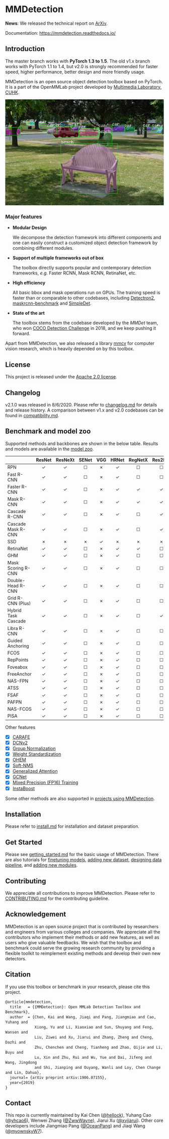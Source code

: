 # MMDetection

**News**: We released the technical report on [ArXiv](https://arxiv.org/abs/1906.07155).

Documentation: https://mmdetection.readthedocs.io/

## Introduction

The master branch works with **PyTorch 1.3 to 1.5**.
The old v1.x branch works with PyTorch 1.1 to 1.4, but v2.0 is strongly recommended for faster speed, higher performance, better design and more friendly usage.

MMDetection is an open source object detection toolbox based on PyTorch. It is
a part of the OpenMMLab project developed by [Multimedia Laboratory, CUHK](http://mmlab.ie.cuhk.edu.hk/).

![demo image](demo/coco_test_12510.jpg)

### Major features

- **Modular Design**

  We decompose the detection framework into different components and one can easily construct a customized object detection framework by combining different modules.

- **Support of multiple frameworks out of box**

  The toolbox directly supports popular and contemporary detection frameworks, *e.g.* Faster RCNN, Mask RCNN, RetinaNet, etc.

- **High efficiency**

  All basic bbox and mask operations run on GPUs. The training speed is faster than or comparable to other codebases, including [Detectron2](https://github.com/facebookresearch/detectron2), [maskrcnn-benchmark](https://github.com/facebookresearch/maskrcnn-benchmark) and [SimpleDet](https://github.com/TuSimple/simpledet).

- **State of the art**

  The toolbox stems from the codebase developed by the *MMDet* team, who won [COCO Detection Challenge](http://cocodataset.org/#detection-leaderboard) in 2018, and we keep pushing it forward.

Apart from MMDetection, we also released a library [mmcv](https://github.com/open-mmlab/mmcv) for computer vision research, which is heavily depended on by this toolbox.

## License

This project is released under the [Apache 2.0 license](LICENSE).

## Changelog

v2.1.0 was released in 8/6/2020.
Please refer to [changelog.md](docs/changelog.md) for details and release history.
A comparison between v1.x and v2.0 codebases can be found in [compatibility.md](docs/compatibility.md).

## Benchmark and model zoo

Supported methods and backbones are shown in the below table.
Results and models are available in the [model zoo](docs/model_zoo.md).

|                    | ResNet   | ResNeXt  | SENet    | VGG      | HRNet | RegNetX | Res2Net |
|--------------------|:--------:|:--------:|:--------:|:--------:|:-----:|:--------:|:-----:|
| RPN                | ✓        | ✓        | ☐        | ✗        | ✓     | ☐        | ☐     |
| Fast R-CNN         | ✓        | ✓        | ☐        | ✗        | ✓     | ☐        | ☐     |
| Faster R-CNN       | ✓        | ✓        | ☐        | ✗        | ✓     | ✓        | ✓     |
| Mask R-CNN         | ✓        | ✓        | ☐        | ✗        | ✓     | ✓        | ✓     |
| Cascade R-CNN      | ✓        | ✓        | ☐        | ✗        | ✓     | ☐        | ✓     |
| Cascade Mask R-CNN | ✓        | ✓        | ☐        | ✗        | ✓     | ☐        | ✓     |
| SSD                | ✗        | ✗        | ✗        | ✓        | ✗     | ✗        | ✗     |
| RetinaNet          | ✓        | ✓        | ☐        | ✗        | ✓     | ✓        | ☐     |
| GHM                | ✓        | ✓        | ☐        | ✗        | ✓     | ☐        | ☐     |
| Mask Scoring R-CNN | ✓        | ✓        | ☐        | ✗        | ✓     | ☐        | ☐     |
| Double-Head R-CNN  | ✓        | ✓        | ☐        | ✗        | ✓     | ☐        | ☐     |
| Grid R-CNN (Plus)  | ✓        | ✓        | ☐        | ✗        | ✓     | ☐        | ☐     |
| Hybrid Task Cascade| ✓        | ✓        | ☐        | ✗        | ✓     | ☐        | ✓     |
| Libra R-CNN        | ✓        | ✓        | ☐        | ✗        | ✓     | ☐        | ☐     |
| Guided Anchoring   | ✓        | ✓        | ☐        | ✗        | ✓     | ☐        | ☐     |
| FCOS               | ✓        | ✓        | ☐        | ✗        | ✓     | ☐        | ☐     |
| RepPoints          | ✓        | ✓        | ☐        | ✗        | ✓     | ☐        | ☐     |
| Foveabox           | ✓        | ✓        | ☐        | ✗        | ✓     | ☐        | ☐     |
| FreeAnchor         | ✓        | ✓        | ☐        | ✗        | ✓     | ☐        | ☐     |
| NAS-FPN            | ✓        | ✓        | ☐        | ✗        | ✓     | ☐        | ☐     |
| ATSS               | ✓        | ✓        | ☐        | ✗        | ✓     | ☐        | ☐     |
| FSAF               | ✓        | ✓        | ☐        | ✗        | ✓     | ☐        | ☐     |
| PAFPN              | ✓        | ✓        | ☐        | ✗        | ✓     | ☐        | ☐     |
| NAS-FCOS           | ✓        | ✓        | ☐        | ✗        | ✓     | ☐        | ☐     |
| PISA               | ✓        | ✓        | ☐        | ✗        | ✓     | ☐        | ☐     |

Other features
- [x] [CARAFE](configs/carafe/README.md)
- [x] [DCNv2](configs/dcn/README.md)
- [x] [Group Normalization](configs/gn/README.md)
- [x] [Weight Standardization](configs/gn+ws/README.md)
- [x] [OHEM](configs/faster_rcnn/faster_rcnn_r50_fpn_ohem_1x_coco.py)
- [x] [Soft-NMS](configs/faster_rcnn/faster_rcnn_r50_fpn_soft_nms_1x_coco.py)
- [x] [Generalized Attention](configs/empirical_attention/README.md)
- [x] [GCNet](configs/gcnet/README.md)
- [x] [Mixed Precision (FP16) Training](configs/fp16/README.md)
- [x] [InstaBoost](configs/instaboost/README.md)

Some other methods are also supported in [projects using MMDetection](./docs/projects.md).

## Installation

Please refer to [install.md](docs/install.md) for installation and dataset preparation.


## Get Started

Please see [getting_started.md](docs/getting_started.md) for the basic usage of MMDetection. There are also tutorials for [finetuning models](docs/tutorials/finetune.md), [adding new dataset](docs/tutorials/new_dataset.md), [designing data pipeline](docs/tutorials/data_pipeline.md), and [adding new modules](docs/tutorials/new_modules.md).

## Contributing

We appreciate all contributions to improve MMDetection. Please refer to [CONTRIBUTING.md](.github/CONTRIBUTING.md) for the contributing guideline.

## Acknowledgement

MMDetection is an open source project that is contributed by researchers and engineers from various colleges and companies. We appreciate all the contributors who implement their methods or add new features, as well as users who give valuable feedbacks.
We wish that the toolbox and benchmark could serve the growing research community by providing a flexible toolkit to reimplement existing methods and develop their own new detectors.


## Citation

If you use this toolbox or benchmark in your research, please cite this project.

```
@article{mmdetection,
  title   = {{MMDetection}: Open MMLab Detection Toolbox and Benchmark},
  author  = {Chen, Kai and Wang, Jiaqi and Pang, Jiangmiao and Cao, Yuhang and
             Xiong, Yu and Li, Xiaoxiao and Sun, Shuyang and Feng, Wansen and
             Liu, Ziwei and Xu, Jiarui and Zhang, Zheng and Cheng, Dazhi and
             Zhu, Chenchen and Cheng, Tianheng and Zhao, Qijie and Li, Buyu and
             Lu, Xin and Zhu, Rui and Wu, Yue and Dai, Jifeng and Wang, Jingdong
             and Shi, Jianping and Ouyang, Wanli and Loy, Chen Change and Lin, Dahua},
  journal= {arXiv preprint arXiv:1906.07155},
  year={2019}
}
```


## Contact

This repo is currently maintained by Kai Chen ([@hellock](http://github.com/hellock)), Yuhang Cao ([@yhcao6](https://github.com/yhcao6)), Wenwei Zhang ([@ZwwWayne](https://github.com/ZwwWayne)),
Jiarui Xu ([@xvjiarui](https://github.com/xvjiarui)). Other core developers include Jiangmiao Pang ([@OceanPang](https://github.com/OceanPang)) and Jiaqi Wang ([@myownskyW7](https://github.com/myownskyW7)).
